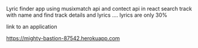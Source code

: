 Lyric finder app using musixmatch api and contect api in react
search track with name and find track details and lyrics ....
lyrics are only 30%

link to an application

https://mighty-bastion-87542.herokuapp.com

